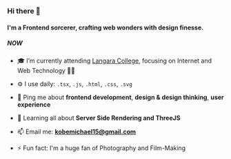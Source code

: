 ### Hi there 👋

#### I'm a Frontend sorcerer, crafting web wonders with design finesse.

##### NOW

- 🎓 I’m currently attending [Langara College](https://langara.ca/), focusing on Internet and Web Technology 🧑‍💻

- ⚙️ I use daily: `.tsx`, `.js`, `.html`, `.css`, `.svg`

- 💬 Ping me about **frontend development**, **design & design thinking**,  **user experience**

- 🌱 Learning all about **Server Side Rendering and ThreeJS**

- 📫 Email me: **kobemichael15@gmail.com**

- ⚡️ Fun fact: I'm a huge fan of Photography and Film-Making
